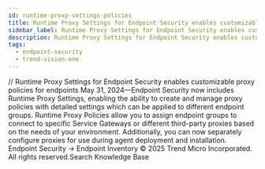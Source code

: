 ```yaml
---
id: runtime-proxy-settings-policies
title: Runtime Proxy Settings for Endpoint Security enables customizable proxy policies for endpoints
sidebar_label: Runtime Proxy Settings for Endpoint Security enables customizable proxy policies for endpoints
description: Runtime Proxy Settings for Endpoint Security enables customizable proxy policies for endpoints
tags:
  - endpoint-security
  - trend-vision-one
---
```


/*<![CDATA[*/ $('#title').html($('meta[name=map-description]').attr('content')); /*]]>*/ Runtime Proxy Settings for Endpoint Security enables customizable proxy policies for endpoints May 31, 2024—Endpoint Security now includes Runtime Proxy Settings, enabling the ability to create and manage proxy policies with detailed settings which can be applied to different endpoint groups. Runtime Proxy Policies allow you to assign endpoint groups to connect to specific Service Gateways or different third-party proxies based on the needs of your environment. Additionally, you can now separately configure proxies for use during agent deployment and installation. Endpoint Security → Endpoint Inventory © 2025 Trend Micro Incorporated. All rights reserved.Search Knowledge Base